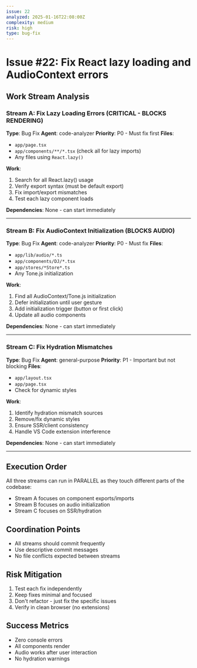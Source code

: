 ```yaml
---
issue: 22
analyzed: 2025-01-16T22:08:00Z
complexity: medium
risk: high
type: bug-fix
---
```


# Issue #22: Fix React lazy loading and AudioContext errors

## Work Stream Analysis

### Stream A: Fix Lazy Loading Errors (CRITICAL - BLOCKS RENDERING)
**Type**: Bug Fix
**Agent**: code-analyzer
**Priority**: P0 - Must fix first
**Files**:
- `app/page.tsx`
- `app/components/**/*.tsx` (check all for lazy imports)
- Any files using `React.lazy()`

**Work**:
1. Search for all React.lazy() usage
2. Verify export syntax (must be default export)
3. Fix import/export mismatches
4. Test each lazy component loads

**Dependencies**: None - can start immediately

---

### Stream B: Fix AudioContext Initialization (BLOCKS AUDIO)
**Type**: Bug Fix
**Agent**: code-analyzer
**Priority**: P0 - Must fix
**Files**:
- `app/lib/audio/*.ts`
- `app/components/DJ/*.tsx`
- `app/stores/*Store*.ts`
- Any Tone.js initialization

**Work**:
1. Find all AudioContext/Tone.js initialization
2. Defer initialization until user gesture
3. Add initialization trigger (button or first click)
4. Update all audio components

**Dependencies**: None - can start immediately

---

### Stream C: Fix Hydration Mismatches
**Type**: Bug Fix
**Agent**: general-purpose
**Priority**: P1 - Important but not blocking
**Files**:
- `app/layout.tsx`
- `app/page.tsx`
- Check for dynamic styles

**Work**:
1. Identify hydration mismatch sources
2. Remove/fix dynamic styles
3. Ensure SSR/client consistency
4. Handle VS Code extension interference

**Dependencies**: None - can start immediately

---

## Execution Order

All three streams can run in PARALLEL as they touch different parts of the codebase:
- Stream A focuses on component exports/imports
- Stream B focuses on audio initialization
- Stream C focuses on SSR/hydration

## Coordination Points

- All streams should commit frequently
- Use descriptive commit messages
- No file conflicts expected between streams

## Risk Mitigation

1. Test each fix independently
2. Keep fixes minimal and focused
3. Don't refactor - just fix the specific issues
4. Verify in clean browser (no extensions)

## Success Metrics

- Zero console errors
- All components render
- Audio works after user interaction
- No hydration warnings